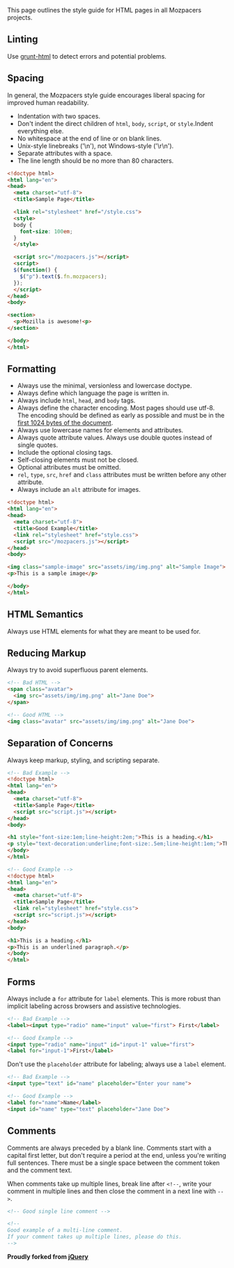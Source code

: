 This page outlines the style guide for HTML pages in all Mozpacers projects.

## Linting

Use [grunt-html](https://www.npmjs.com/package/grunt-html) to detect errors and potential problems.

## Spacing

In general, the Mozpacers style guide encourages liberal spacing for improved human readability.

- Indentation with two spaces.
- Don't indent the direct children of `html`, `body`, `script`, or `style`.Indent everything else.
- No whitespace at the end of line or on blank lines.
- Unix-style linebreaks ('\n'), not Windows-style ('\r\n').
- Separate attributes with a space.
- The line length should be no more than 80 characters.


```html
<!doctype html>
<html lang="en">
<head>
  <meta charset="utf-8">
  <title>Sample Page</title>

  <link rel="stylesheet" href="/style.css">
  <style>
  body {
    font-size: 100em;
  }
  </style>

  <script src="/mozpacers.js"></script>
  <script>
  $(function() {
    $("p").text($.fn.mozpacers);
  });
  </script>
</head>
<body>

<section>
  <p>Mozilla is awesome!<p>
</section>

</body>
</html>
```

## Formatting

 - Always use the minimal, versionless and lowercase doctype.
 - Always define which language the page is written in.
 - Always include `html`, `head`, and `body` tags.
 - Always define the character encoding. Most pages should use utf-8. The encoding should be defined as early as possible and must be in the [first 1024 bytes of the document](https://html.spec.whatwg.org/multipage/semantics.html#charset).
 - Always use lowercase names for elements and attributes.
 - Always quote attribute values. Always use double quotes instead of single quotes.
 - Include the optional closing tags.
 - Self-closing elements must not be closed.
 - Optional attributes must be omitted.
 - `rel`, `type`, `src`, `href` and `class` attributes must be written before any other attribute.
 - Always include an `alt` attribute for images.

```html
<!doctype html>
<html lang="en">
<head>
  <meta charset="utf-8">
  <title>Good Example</title>
  <link rel="stylesheet" href="style.css">
  <script src="/mozpacers.js"></script>
</head>
<body>

<img class="sample-image" src="assets/img/img.png" alt="Sample Image">
<p>This is a sample image</p>

</body>
</html>
```

## HTML Semantics

Always use HTML elements for what they are meant to be used for.

## Reducing Markup

Always try to avoid superfluous parent elements.

```html
<!-- Bad HTML -->
<span class="avatar">
  <img src="assets/img/img.png" alt="Jane Doe">
</span>

<!-- Good HTML -->
<img class="avatar" src="assets/img/img.png" alt="Jane Doe">
```

## Separation of Concerns

Always keep markup, styling, and scripting separate.

```html
<!-- Bad Example -->
<!doctype html>
<html lang="en">
<head>
  <meta charset="utf-8">
  <title>Sample Page</title>
  <script src="script.js"></script>
</head>
<body>

<h1 style="font-size:1em;line-height:2em;">This is a heading.</h1>
<p style="text-decoration:underline;font-size:.5em;line-height:1em;">This is an underlined paragraph.</p>
</body>
</html>

<!-- Good Example -->
<!doctype html>
<html lang="en">
<head>
  <meta charset="utf-8">
  <title>Sample Page</title>
  <link rel="stylesheet" href="style.css">
  <script src="script.js"></script>
</head>
<body>

<h1>This is a heading.</h1>
<p>This is an underlined paragraph.</p>
</body>
</html>
```

## Forms

Always include a `for` attribute for `label` elements. This is more robust than implicit labeling across browsers and assistive technologies.

```html
<!-- Bad Example -->
<label><input type="radio" name="input" value="first"> First</label>

<!-- Good Example -->
<input type="radio" name="input" id="input-1" value="first">
<label for="input-1">First</label>
```
Don't use the `placeholder` attribute for labeling; always use a `label`
 element.

```html
<!-- Bad Example -->
<input type="text" id="name" placeholder="Enter your name">

<!-- Good Example -->
<label for="name">Name</label>
<input id="name" type="text" placeholder="Jane Doe">
```

## Comments

Comments are always preceded by a blank line. Comments start with a capital first letter, but don't require a period at the end, unless you're writing full sentences. There must be a single space between the comment token and the comment text.

When comments take up multiple lines, break line after `<!--`, write your comment in multiple lines and then close the comment in a next line with `-->`.

```html
<!-- Good single line comment -->

<!--
Good example of a multi-line comment.
If your comment takes up multiple lines, please do this.
-->
```

**Proudly forked from [jQuery](https://github.com/jquery/contribute.jquery.org)**
